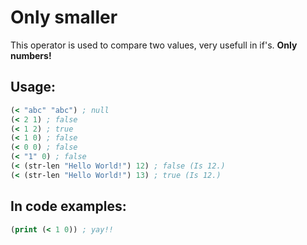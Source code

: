 # Only smaller

This operator is used to compare two values, very usefull in if's.
**Only numbers!**

## Usage:

```clj
(< "abc" "abc") ; null
(< 2 1) ; false
(< 1 2) ; true
(< 1 0) ; false
(< 0 0) ; false
(< "1" 0) ; false
(< (str-len "Hello World!") 12) ; false (Is 12.)
(< (str-len "Hello World!") 13) ; true (Is 12.)
```

## In code examples:

```clj
(print (< 1 0)) ; yay!!
```
